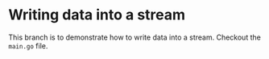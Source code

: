 # Writing data into a stream
This branch is to demonstrate how to write data into a stream. Checkout the `main.go` file.
